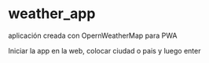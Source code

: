 # weather_app
aplicación creada con OpernWeatherMap para PWA

Iniciar la app en la web, colocar ciudad o pais y luego enter

